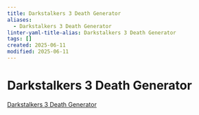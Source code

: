 ```yaml
---
title: Darkstalkers 3 Death Generator
aliases:
  - Darkstalkers 3 Death Generator
linter-yaml-title-alias: Darkstalkers 3 Death Generator
tags: []
created: 2025-06-11
modified: 2025-06-11
---
```


# Darkstalkers 3 Death Generator
[Darkstalkers 3 Death Generator](https://deathgenerator.com/#ds3)
